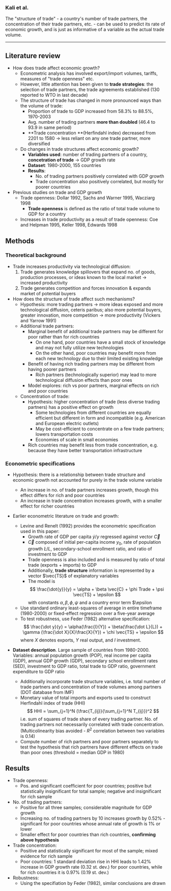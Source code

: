 ### Kali et al.

The "structure of trade" - a country's number of trade partners, the concentration of their trade partners, etc. - can be used to predict its rate of economic growth, and is just as informative of a variable as the actual trade volume.

****

## Literature review

- How does trade affect economic growth?
    - Econometric analysis has involved export/import volumes, tariffs, measures of "trade openness" etc.
    - However, little attention has been given to **trade strategies**: the selection of trade partners, the trade agreements established (130 reported to WTO in last decade)
    - The structure of trade has changed in more pronounced ways than the volume of trade:
        - Proportion of trade to GDP increased from 58.3% to 88.5%, 1970-2003
        - Avg. number of trading partners **more than doubled** (46.4 to 93.9 in same period)
        - **Trade concentration **(Herfindahl index) decreased from 2201 to 1580 -> less reliant on any one trade partner, more diversified
    - Do changes in trade structures affect economic growth?
        - **Variables used**: number of trading partners of a country, **concetration of trade** -> GDP growth rate
        - **Dataset**: 1980-2000, 155 countries
        - **Results**:
            - No. of trading partners positively correlated with GDP growth
            - Trade concentration also positively correlated, but mostly for poorer countries
- Previous studies on trade and GDP growth
    - Trade openness: Dollar 1992, Sachs and Warner 1995, Wacziarg 1998
        - **Trade openness** is defined as the ratio of total trade volume to GDP for a country
    - Increases in trade productivity as a result of trade openness: Coe and Helpman 1995, Keller 1998, Edwards 1998

## Methods

### Theoretical background

- Trade increases productivity via technological diffusion:
    1. Trade generates knowledge spillovers that expand no. of goods, production processes, or ideas known to the local market -> increased productivity
    2. Trade generates competition and forces innovation & expands market of potential buyers
- How does the structure of trade affect such mechanisms?
    - Hypothesis: more trading partners -> more ideas exposed and more technological diffusion, ceteris paribus; also more potential buyers, greater innovation, more competition -> more productivity (Vickers and Yarrow 1991)
    - Additional trade partners:
        - Marginal benefit of additional trade partners may be different for poor rather than for rich countries
            - On one hand, poor countries have a small stock of knowledge and may not fully utilize new technologies
            - On the other hand, poor countries may benefit more from each new technology due to their limited existing knowledge
        - Benefit of having rich trading partners may be different from having poorer partners
            - Rich partners (technologically superior) may lead to more technological diffusion effects than poor ones
        - Model explores: rich vs poor partners, marginal effects on rich and poor countries
    - Concentration of trade:
        - Hypothesis: higher concentration of trade (less diverse trading partners) has a positive effect on growth
            - Some technologies from different countries are equally efficient but different in form and incompatible (e.g. American and European electric outlets)
            - May be cost-efficient to concentrate on a few trade partners; lowers transportation costs
            - Economies of scale in small economies
        - Rich countries may benefit less from trade concentration, e.g. because they have better transportation infrastructure

### Econometric specifications
- Hypothesis: there is a relationship between trade structure and economic growth not accounted for purely in the trade volume variable
    - An increase in no. of trade partners increases growth, though this effect differs for rich and poor countries
    - An increase in trade concentration increases growth, with a smaller effect for richer countries
- Earlier econometric literature on trade and growth:
    - Levine and Renelt (1992) provides the econometric specification used in this paper:
        - Growth rate of GDP per capita $\dot{y}/y$ regressed against vector $\vec{C}$ 
        - $\vec{C}$ composed of initial per-capita income $y_0$, rate of population growth $\dot{L}/L$, secondary-school enrollment ratio, and ratio of investment to GDP
        - Trade openness is also included and is measured by ratio of total trade (exports + imports) to GDP
        - Additionally, **trade structure** information is represented by a vector $\vec{TS}$ of explanatory variables
        - The model is
        $$
        \frac{\dot{y}}{y} = \alpha + \beta \vec{C} + \phi Trade + \psi \vec{TS} + \epsilon
        $$
        with constants $\alpha, \beta, \phi, \psi$ and a country error term $\epsilon
    - Use standard ordinary least-squares of average in entire timeframe (1980-2000) or fixed-effect regression over a five-year average
    - To test robustness, use Feder (1982) alternative specification:
    $$
    \frac{\dot y}{y} = \alpha(\frac{I}{Y}) + \beta(\frac{\dot L}{L}) + \gamma (\frac{\dot X}{X}\frac{X}{Y}) + \chi \vec{TS} + \epsilon
    $$
    where $X$ denotes exports, $Y$ real output, and $I$ investment.

- **Dataset description**. Large sample of countries from 1980-2000. Variables: annual population growth (POP), real income per capita (GDP), annual GDP growth (GDP), secondary school enrollment rates (SED), investment to GDP ratio, total trade to GDP ratio, government expenditure to GDP ratio
    - Additionally incorporate trade structure variables, i.e. total number of trade partners and concentration of trade volumes among partners (DOT database from IMF)
    - Monetary value of total imports and exports used to construct Herfindahl index of trade (HHI)
    $$
    HHI = \sum_{j=1}^N (\frac{T_{ij}}{\sum_{j=1}^N T_{ij}})^2
    $$
    i.e. sum of squares of trade share of every trading partner. No. of trading partners not necessarily correlated with trade concentration. (Multicolinearity bias avoided - $R^2$ correlation between two variables is 0.14)
    - Compute number of rich partners and poor partners separately to test the hypothesis that rich partners have different effects on trade than poor ones (threshold = median GDP in 1980)

## Results

- Trade openness:
    - Pos. and significant coefficient for poor countries; positive but statistically insignificant for total sample; negative and insignificant for rich sample
- No. of trading partners:
    - Positive for all three samples; considerable magnitude for GDP growth
    - Increasing no. of trading partners by 10 increases growth by 0.52% - significant for poor countries whose annual rate of growth is 1% or lower
    - Smaller effect for poor countries than rich countries, **confirming above hypothesis**
- Trade concentration:
    - Positive and statistically significant for most of the sample; mixed evidence for rich sample
    - Poor countries: 1 standard deviation rise in HHI leads to 1.42% increase in GDP growth rate (0.32 st. dev.) for poor countries, while for rich countries it is 0.97% (0.19 st. dev.)
- Robustness:
    - Using the specifiation by Feder (1982), similar conclusions are drawn